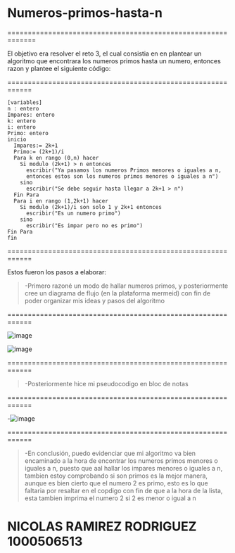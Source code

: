 # Numeros-primos-hasta-n

=============================================================

El objetivo era resolver el reto 3, el cual consistia en
en plantear un algoritmo que encontrara los numeros primos
hasta un numero, entonces razon y plantee el siguiente
código: 

============================================================

```
[variables]
n : entero
Impares: entero
k: entero
i: entero
Primo: entero
inicio
  Impares:= 2k+1
  Primo:= (2k+1)/i
  Para k en rango (0,n) hacer
    Si modulo (2k+1) > n entonces
      escribir("Ya pasamos los numeros Primos menores o iguales a n, 
      entonces estos son los numeros primos menores o iguales a n")
    sino
      escribir("Se debe seguir hasta llegar a 2k+1 > n")
  Fin Para
  Para i en rango (1,2k+1) hacer
    Si modulo (2k+1)/i son solo 1 y 2k+1 entonces
      escribir("Es un numero primo")
    sino
      escribir("Es impar pero no es primo")
Fin Para
fin

```

============================================================

  Estos fueron los pasos a elaborar:
  
>-Primero razoné un modo de hallar numeros primos, y posteriormente cree
>un diagrama de flujo (en la plataforma mermeid) con fin de poder organizar mis ideas y pasos del
>algoritmo

============================================================

![image](https://github.com/user-attachments/assets/988a1fe1-12f2-46b5-aeba-9ecd9f944fe8)

![image](https://github.com/user-attachments/assets/be359ff1-014e-4d9c-812c-2a34807443f4)

============================================================

>-Posteriormente hice mi pseudocodigo en bloc de notas

============================================================

-![image](https://github.com/user-attachments/assets/2bcb440f-ade1-43c5-b0ad-d30db53fcff0)

============================================================

>-En conclusión, puedo evidenciar que mi algoritmo va bien encaminado a la hora 
>de encontrar los numeros primos menores o iguales a n, puesto que aal hallar
>los impares menores o iguales a n, tambien estoy comprobando si son primos es la
>mejor manera, aunque es bien cierto que el numero 2 es primo, esto es lo que faltaria por
>resaltar en el copdigo con fin de que a la hora de la lista, esta tambien imprima el
>numero 2 si 2 es menor o igual a n

# NICOLAS RAMIREZ RODRIGUEZ 1000506513


